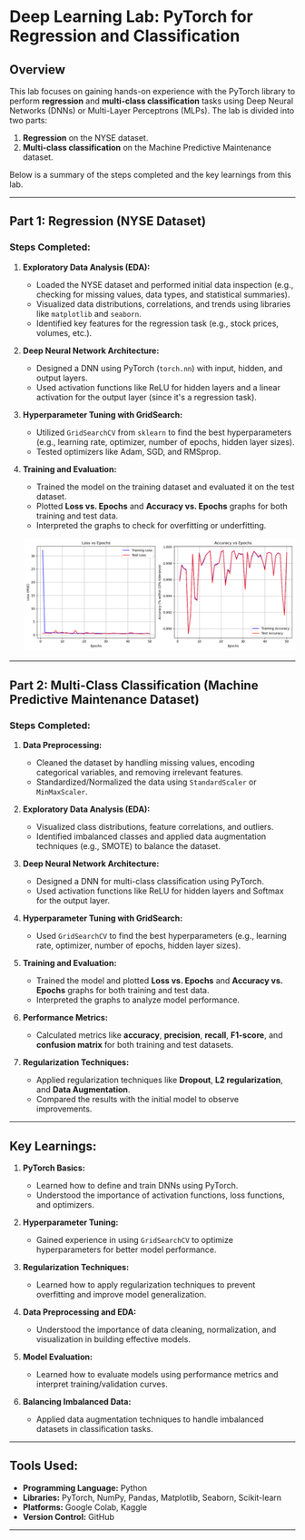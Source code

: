 # Deep Learning Lab: PyTorch for Regression and Classification

## Overview
This lab focuses on gaining hands-on experience with the PyTorch library to perform **regression** and **multi-class classification** tasks using Deep Neural Networks (DNNs) or Multi-Layer Perceptrons (MLPs). The lab is divided into two parts: 
1. **Regression** on the NYSE dataset.
2. **Multi-class classification** on the Machine Predictive Maintenance dataset.

Below is a summary of the steps completed and the key learnings from this lab.

---

## Part 1: Regression (NYSE Dataset)

### Steps Completed:
1. **Exploratory Data Analysis (EDA):**
   - Loaded the NYSE dataset and performed initial data inspection (e.g., checking for missing values, data types, and statistical summaries).
   - Visualized data distributions, correlations, and trends using libraries like `matplotlib` and `seaborn`.
   - Identified key features for the regression task (e.g., stock prices, volumes, etc.).

2. **Deep Neural Network Architecture:**
   - Designed a DNN using PyTorch (`torch.nn`) with input, hidden, and output layers.
   - Used activation functions like ReLU for hidden layers and a linear activation for the output layer (since it's a regression task).

3. **Hyperparameter Tuning with GridSearch:**
   - Utilized `GridSearchCV` from `sklearn` to find the best hyperparameters (e.g., learning rate, optimizer, number of epochs, hidden layer sizes).
   - Tested optimizers like Adam, SGD, and RMSprop.

4. **Training and Evaluation:**
   - Trained the model on the training dataset and evaluated it on the test dataset.
   - Plotted **Loss vs. Epochs** and **Accuracy vs. Epochs** graphs for both training and test data.
   - Interpreted the graphs to check for overfitting or underfitting.
     
   ![Alt Text](training_metrics.png)
---

## Part 2: Multi-Class Classification (Machine Predictive Maintenance Dataset)

### Steps Completed:
1. **Data Preprocessing:**
   - Cleaned the dataset by handling missing values, encoding categorical variables, and removing irrelevant features.
   - Standardized/Normalized the data using `StandardScaler` or `MinMaxScaler`.

2. **Exploratory Data Analysis (EDA):**
   - Visualized class distributions, feature correlations, and outliers.
   - Identified imbalanced classes and applied data augmentation techniques (e.g., SMOTE) to balance the dataset.

3. **Deep Neural Network Architecture:**
   - Designed a DNN for multi-class classification using PyTorch.
   - Used activation functions like ReLU for hidden layers and Softmax for the output layer.

4. **Hyperparameter Tuning with GridSearch:**
   - Used `GridSearchCV` to find the best hyperparameters (e.g., learning rate, optimizer, number of epochs, hidden layer sizes).

5. **Training and Evaluation:**
   - Trained the model and plotted **Loss vs. Epochs** and **Accuracy vs. Epochs** graphs for both training and test data.
   - Interpreted the graphs to analyze model performance.

6. **Performance Metrics:**
   - Calculated metrics like **accuracy**, **precision**, **recall**, **F1-score**, and **confusion matrix** for both training and test datasets.

7. **Regularization Techniques:**
   - Applied regularization techniques like **Dropout**, **L2 regularization**, and **Data Augmentation**.
   - Compared the results with the initial model to observe improvements.

---

## Key Learnings:
1. **PyTorch Basics:**
   - Learned how to define and train DNNs using PyTorch.
   - Understood the importance of activation functions, loss functions, and optimizers.

2. **Hyperparameter Tuning:**
   - Gained experience in using `GridSearchCV` to optimize hyperparameters for better model performance.

3. **Regularization Techniques:**
   - Learned how to apply regularization techniques to prevent overfitting and improve model generalization.

4. **Data Preprocessing and EDA:**
   - Understood the importance of data cleaning, normalization, and visualization in building effective models.

5. **Model Evaluation:**
   - Learned how to evaluate models using performance metrics and interpret training/validation curves.

6. **Balancing Imbalanced Data:**
   - Applied data augmentation techniques to handle imbalanced datasets in classification tasks.

---

## Tools Used:
- **Programming Language:** Python
- **Libraries:** PyTorch, NumPy, Pandas, Matplotlib, Seaborn, Scikit-learn
- **Platforms:** Google Colab, Kaggle
- **Version Control:** GitHub

---
